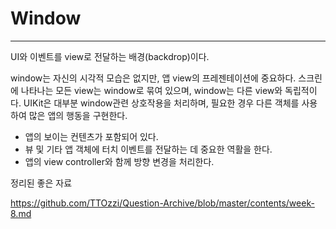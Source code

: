 # Window

---

UI와 이벤트를 view로 전달하는 배경(backdrop)이다.

window는 자신의 시각적 모습은 없지만, 앱 view의 프레젠테이션에 중요하다. 스크린에 나타나는 모든 view는 window로 묶여 있으며, window는 다른 view와 독립적이다. UIKit은 대부분 window관련 상호작용을 처리하며, 필요한 경우 다른 객체를 사용하여 많은 앱의 행동을 구현한다.

* 앱의 보이는 컨텐츠가 포함되어 있다.
* 뷰 및 기타 앱 객체에 터치 이벤트를 전달하는 데 중요한 역활을 한다.
* 앱의 view controller와 함께  방향 변경을 처리한다.



정리된 좋은 자료

https://github.com/TTOzzi/Question-Archive/blob/master/contents/week-8.md